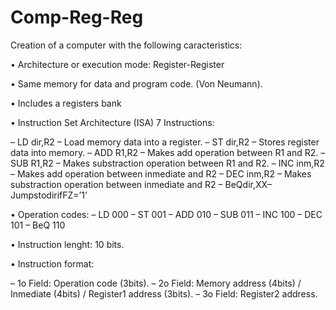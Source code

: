 # Comp-Reg-Reg

Creation of a computer with the following caracteristics:

• Architecture or execution mode: Register-Register

• Same memory for data and program code. (Von Neumann). 

• Includes a registers bank

• Instruction Set Architecture (ISA) 7 Instructions:

– LD dir,R2 – Load memory data into a register.
– ST dir,R2 – Stores register data into memory.
– ADD R1,R2 – Makes add operation between R1 and R2.
– SUB R1,R2 – Makes substraction operation between R1 and R2.
– INC inm,R2 – Makes add operation between inmediate and R2
– DEC inm,R2 – Makes substraction operation between inmediate and R2 – BeQdir,XX–JumpstodirifFZ=’1’

• Operation codes:
– LD 000
– ST 001
– ADD 010 – SUB 011 – INC 100 – DEC 101 – BeQ 110

• Instruction lenght: 10 bits. 

• Instruction format:

– 1o Field: Operation code (3bits).
– 2o Field: Memory address (4bits) / Inmediate (4bits) / Register1 address (3bits).
– 3o Field: Register2 address.
